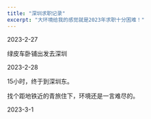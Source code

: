 ```yaml
---
title: "深圳求职记录"
excerpt: "大环境给我的感觉就是2023年求职十分困难！"
---
```


2023-2-27

绿皮车卧铺出发去深圳

2023-2-28

15小时，终于到深圳东。

找个距地铁近的青旅住下，环境还是一言难尽的。

2023-3-1

